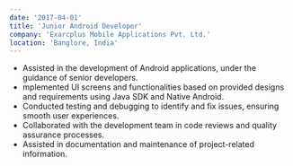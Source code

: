 ```yaml
---
date: '2017-04-01'
title: 'Junior Android Developer'
company: 'Exarcplus Mobile Applications Pvt. Ltd.'
location: 'Banglore, India'
---
```


- Assisted in the development of Android applications, under the guidance of senior developers.
- mplemented UI screens and functionalities based on provided designs and requirements using Java SDK and Native Android.
- Conducted testing and debugging to identify and fix issues, ensuring smooth user experiences.
- Collaborated with the development team in code reviews and quality assurance processes.
- Assisted in documentation and maintenance of project-related information.

